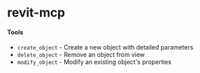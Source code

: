 # revit-mcp

#### Tools

- `create_object` - Create a new object with detailed parameters
- `delete_object` - Remove an object from view
- `modify_object` - Modify an existing object's properties